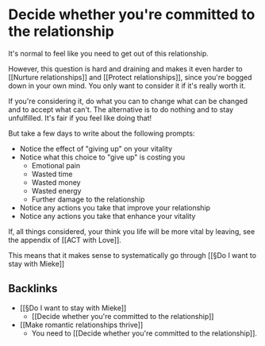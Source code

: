 # Decide whether you're committed to the relationship
It's normal to feel like you need to get out of this relationship.

However, this question is hard and draining and makes it even harder to [[Nurture relationships]] and [[Protect relationships]], since you're bogged down in your own mind. You only want to consider it if it's really worth it.

If you're considering it, do what you can to change what can be changed and to accept what can't. The alternative is to do nothing and to stay unfulfilled. It's fair if you feel like doing that!

But take a few days to write about the following prompts:
* Notice the effect of "giving up" on your vitality
* Notice what this choice to "give up" is costing you
	* Emotional pain
	* Wasted time
	* Wasted money
	* Wasted energy
	* Further damage to the relationship
* Notice any actions you take that improve your relationship
* Notice any actions you take that enhance your vitality

If, all things considered, your think you life will be more vital by leaving, see the appendix of [[ACT with Love]].

This means that it makes sense to systematically go through [[§Do I want to stay with Mieke]]

## Backlinks
* [[§Do I want to stay with Mieke]]
	* [[Decide whether you're committed to the relationship]]
* [[Make romantic relationships thrive]]
	* You need to [[Decide whether you're committed to the relationship]].

<!-- #Life -->

<!-- {BearID:35F346EB-7F43-4E9A-8886-E44C9CA8DD00-15756-000013034E1A2AB8} -->
